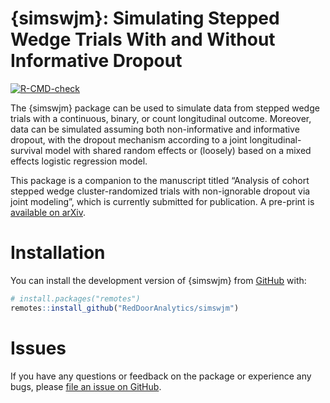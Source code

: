 
<!-- README.md is generated from README.Rmd. Please edit that file -->

# {simswjm}: Simulating Stepped Wedge Trials With and Without Informative Dropout

<!-- badges: start -->

[![R-CMD-check](https://github.com/RedDoorAnalytics/simswjm/actions/workflows/R-CMD-check.yaml/badge.svg)](https://github.com/RedDoorAnalytics/simswjm/actions/workflows/R-CMD-check.yaml)
<!-- badges: end -->

The {simswjm} package can be used to simulate data from stepped wedge
trials with a continuous, binary, or count longitudinal outcome.
Moreover, data can be simulated assuming both non-informative and
informative dropout, with the dropout mechanism according to a joint
longitudinal-survival model with shared random effects or (loosely)
based on a mixed effects logistic regression model.

This package is a companion to the manuscript titled “Analysis of cohort
stepped wedge cluster-randomized trials with non-ignorable dropout via
joint modeling”, which is currently submitted for publication. A
pre-print is [available on arXiv](https://arxiv.org/abs/2404.14840).

# Installation

You can install the development version of {simswjm} from
[GitHub](https://github.com/RedDoorAnalytics/simswjm) with:

``` r
# install.packages("remotes")
remotes::install_github("RedDoorAnalytics/simswjm")
```

# Issues

If you have any questions or feedback on the package or experience any
bugs, please [file an issue on
GitHub](https://github.com/RedDoorAnalytics/simswjm/issues).
